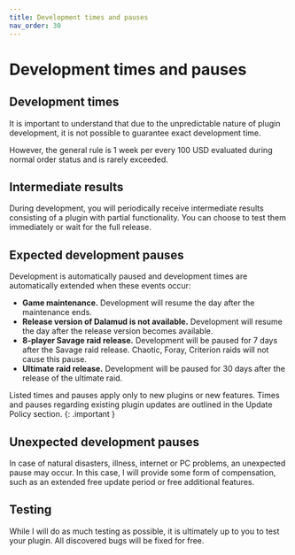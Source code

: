 ```yaml
---
title: Development times and pauses
nav_order: 30
---
```

# Development times and pauses
## Development times
It is important to understand that due to the unpredictable nature of plugin development, it is not possible to guarantee exact development time. 

However, the general rule is 1 week per every 100 USD evaluated during normal order status and is rarely exceeded. 

## Intermediate results
During development, you will periodically receive intermediate results consisting of a plugin with partial functionality. You can choose to test them immediately or wait for the full release.

## Expected development pauses
Development is automatically paused and development times are automatically extended when these events occur:
- **Game maintenance.** Development will resume the day after the maintenance ends.
- **Release version of Dalamud is not available.** Development will resume the day after the release version becomes available.
- **8-player Savage raid release.** Development will be paused for 7 days after the Savage raid release. Chaotic, Foray, Criterion raids will not cause this pause.
- **Ultimate raid release.** Development will be paused for 30 days after the release of the ultimate raid.

Listed times and pauses apply only to new plugins or new features. Times and pauses regarding existing plugin updates are outlined in the Update Policy section.
{: .important }

## Unexpected development pauses
In case of natural disasters, illness, internet or PC problems, an unexpected pause may occur. In this case, I will provide some form of compensation, such as an extended free update period or free additional features.

## Testing
While I will do as much testing as possible, it is ultimately up to you to test your plugin. All discovered bugs will be fixed for free.